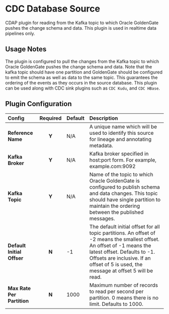 CDC Database Source
===================

CDAP plugin for reading from the Kafka topic to which Oracle GoldenGate pushes the change schema and data.
This plugin is used in realtime data pipelines only.

Usage Notes
-----------
The plugin is configured to pull the changes from the Kafka topic to which Oracle GoldenGate pushes the change schema
and data. Note that the kafka topic should have one partition and GoldenGate should be configured to emit the schema as
well as data to the same topic. This guarantees the ordering of the events as they occurs in the source database.
This plugin can be used along with CDC sink plugins such as `CDC Kudu`, and `CDC HBase`.


Plugin Configuration
---------------------
| Config | Required | Default | Description |
| :------------ | :------: | :----- | :---------- |
| **Reference Name** | **Y** | N/A | A unique name which will be used to identify this source for lineage and annotating metadata.|
| **Kafka Broker** | **Y** | N/A | Kafka broker specified in host:port form. For example, example.com:9092  |
| **Kafka Topic** | **Y** | N/A | Name of the topic to which Oracle GoldenGate is configured to publish schema and data changes. This topic should have single partition to maintain the ordering between the published messages. |
| **Default Initial Offser** | **N** | -1 | The default initial offset for all topic partitions. An offset of -2 means the smallest offset. An offset of -1 means the latest offset. Defaults to -1. Offsets are inclusive. If an offset of 5 is used, the message at offset 5 will be read. |
| **Max Rate Per Partition** | **N** | 1000 | Maximum number of records to read per second per partition. 0 means there is no limit. Defaults to 1000. |
